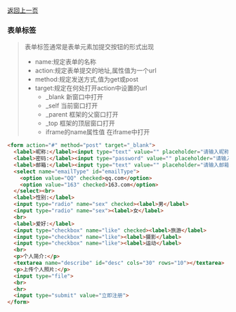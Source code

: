 [返回上一页](/README.md)

### 表单标签

> 表单标签通常是表单元素加提交按钮的形式出现
>
> - name:规定表单的名称
> - action:规定表单提交的地址,属性值为一个url
> - method:规定发送方式,值为get或post
> - target:规定在何处打开action中设置的url
>   - _blank 新窗口中打开
>   - _self 当前窗口打开
>   - _parent 框架的父窗口打开
>   - _top 框架的顶层窗口打开
>   - iframe的name属性值  在iframe中打开

```html
<form action="#" method="post" target="_blank">
  <label>昵称:</label><input type="text" value="" placeholder="请输入昵称"><br>
  <label>密码:</label><input type="password" value="" placeholder="请输入密码"><br>
  <label>邮箱:</label><input type="text" value="" placeholder="请输入邮箱">
  <select name="emailType" id="emailType">
    <option value="QQ" checked>qq.com</option>
    <option value="163" checked>163.com</option>
  </select><br>
  <label>性别:</label>
  <input type="radio" name="sex" checked><label>男</label>
  <input type="radio" name="sex"><label>女</label>
  <br>
  <label>爱好:</label>
  <input type="checkbox" name="like" checked><label>旅游</label>
  <input type="checkbox" name="like"><label>摄影</label>
  <input type="checkbox" name="like"><label>运动</label>
  <br>
  <p>个人简介:</p>
  <textarea name="describe" id="desc" cols="30" rows="10"></textarea>
  <p>上传个人照片:</p>
  <input type="file">
  <br>
  <hr>
  <input type="submit" value="立即注册">
</form>
```

### 
